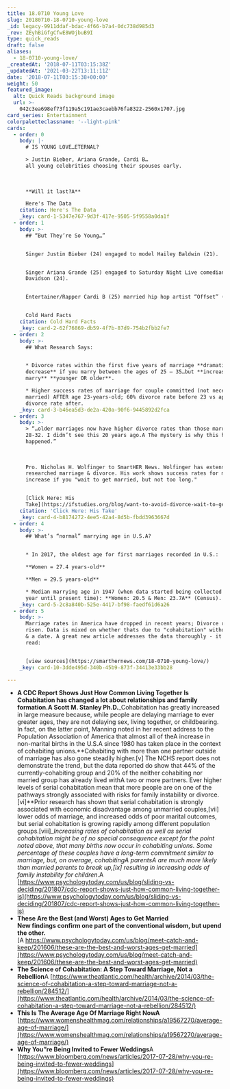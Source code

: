 ```yaml
---
title: 18.0710 Young Love
slug: 20180710-18-0710-young-love
_id: legacy-9911ddaf-bdac-4f66-b7a4-0dc738d985d3
_rev: ZEyhBiGfgCfwE8WOjbuB9I
type: quick_reads
draft: false
aliases:
  - 18-0710-young-love/
_createdAt: '2018-07-11T03:15:38Z'
_updatedAt: '2021-03-22T13:11:11Z'
date: '2018-07-11T03:15:38+00:00'
weight: 50
featured_image:
  alt: Quick Reads background image
  url: >-
    042c3ea698ef73f119a5c191ae3caebb76fa8322-2560x1707.jpg
card_series: Entertainment
colorpaletteclassname: '--light-pink'
cards:
  - order: 0
    body: |-
      # IS YOUNG LOVE…ETERNAL?

      > Justin Bieber, Ariana Grande, Cardi B…  
      all young celebrities choosing their spouses early.  
        
        
        
      **Will it last?A**

      Here's The Data
    citation: Here's The Data
    _key: card-1-5347e767-9d3f-417e-9505-5f9558a0da1f
  - order: 1
    body: >-
      ## “But They’re So Young…”


      Singer Justin Bieber (24) engaged to model Hailey Baldwin (21).


      Singer Ariana Grande (25) engaged to Saturday Night Live comedian Pete
      Davidson (24).


      Entertainer/Rapper Cardi B (25) married hip hop artist “Offset” (26).


      Cold Hard Facts
    citation: Cold Hard Facts
    _key: card-2-62f76869-db59-4f7b-87d9-754b2fbb2fe7
  - order: 2
    body: >-
      ## What Research Says:


      * Divorce rates within the first five years of marriage **dramatically
      decrease** if you marry between the ages of 25 – 35…but **increase if you
      marry** **younger OR older**.

      * Higher success rates of marriage for couple committed (not necessarily
      married) AFTER age 23-years-old; 60% divorce rate before 23 vs approx. 30%
      divorce rate after.
    _key: card-3-b46ea5d3-de2a-420a-90f6-9445892d2fca
  - order: 3
    body: >-
      > “…older marriages now have higher divorce rates than those marrying
      28-32. I didn’t see this 20 years ago.A The mystery is why this has
      happened.”  
        
        
        
      Pro. Nicholas H. Wolfinger to SmartHER News. Wolfinger has extensively
      researched marriage & divorce. His work shows success rates for marriage
      increase if you "wait to get married, but not too long."


      [Click Here: His
      Take](https://ifstudies.org/blog/want-to-avoid-divorce-wait-to-get-married-but-not-too-long/)
    citation: 'Click Here: His Take'
    _key: card-4-b8174272-4ee5-42a4-8d5b-fbdd3963667d
  - order: 4
    body: >-
      ## What’s “normal” marrying age in U.S.A?


      * In 2017, the oldest age for first marriages recorded in U.S.:  

      **Women = 27.4 years-old**  

      **Men = 29.5 years-old**

      * Median marrying age in 1947 (when data started being collected every
      year until present time): **Women: 20.5 & Men: 23.7A** (Census).
    _key: card-5-2c8a840b-525e-4417-bf98-faedf61d6a26
  - order: 5
    body: >-
      Marriage rates in America have dropped in recent years; Divorce rates have
      risen. Data is mixed on whether thats due to "cohabitation" without a ring
      & a date. A great new article addresses the data thoroughly - it's a must
      read:


      [view sources](https://smarthernews.com/18-0710-young-love/)
    _key: card-10-3dde495d-340b-45b9-873f-34413e33bb28

---
```

* **A CDC Report Shows Just How Common Living Together Is Cohabitation has changed a lot about relationships and family formation.A Scott M. Stanley Ph.D.**_Cohabitation has greatly increased in large measure because, while people are delaying marriage to ever greater ages, they are not delaying sex, living together, or childbearing. In fact, on the latter point, Manning noted in her recent address to the Population Association of America that almost all of theA increase in non-marital births in the U.S.A since 1980 has taken place in the context of cohabiting unions.**Cohabiting with more than one partner outside of marriage has also gone steadily higher.[v] The NCHS report does not demonstrate the trend, but the data reported do show that 44% of the currently-cohabiting group and 20% of the neither cohabiting nor married group has already lived withA two or more partners. Ever higher levels of serial cohabitation mean that more people are on one of the pathways strongly associated with risks for family instability or divorce.[vi]**Prior research has shown that serial cohabitation is strongly associated with economic disadvantage among unmarried couples,[vii] lower odds of marriage, and increased odds of poor marital outcomes, but serial cohabitation is growing rapidly among different population groups.[viii]__Increasing rates of cohabitation as well as serial cohabitation might be of no special consequence except for the point noted above, that many births now occur in cohabiting unions. Some percentage of these couples have a long-term commitment similar to marriage, but, on average, cohabitingA parentsA are much more likely than married parents to break up,[ix] resulting in increasing odds of family instability for children_.A [https://www.psychologytoday.com/us/blog/sliding-vs-deciding/201807/cdc-report-shows-just-how-common-living-together-is](https://www.psychologytoday.com/us/blog/sliding-vs-deciding/201807/cdc-report-shows-just-how-common-living-together-is)
* **These Are the Best (and Worst) Ages to Get Married**  
**New findings confirm one part of the conventional wisdom, but upend the other.**  
[A https://www.psychologytoday.com/us/blog/meet-catch-and-keep/201606/these-are-the-best-and-worst-ages-get-married](https://www.psychologytoday.com/us/blog/meet-catch-and-keep/201606/these-are-the-best-and-worst-ages-get-married)
* **The Science of Cohabitation: A Step Toward Marriage, Not a Rebellion**A [https://www.theatlantic.com/health/archive/2014/03/the-science-of-cohabitation-a-step-toward-marriage-not-a-rebellion/284512/](https://www.theatlantic.com/health/archive/2014/03/the-science-of-cohabitation-a-step-toward-marriage-not-a-rebellion/284512/)
* **This Is The Average Age Of Marriage Right NowA** [https://www.womenshealthmag.com/relationships/a19567270/average-age-of-marriage/](https://www.womenshealthmag.com/relationships/a19567270/average-age-of-marriage/)
* **Why You”re Being Invited to Fewer Weddings**A [https://www.bloomberg.com/news/articles/2017-07-28/why-you-re-being-invited-to-fewer-weddings](https://www.bloomberg.com/news/articles/2017-07-28/why-you-re-being-invited-to-fewer-weddings)